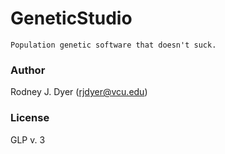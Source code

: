 # GeneticStudio

    Population genetic software that doesn't suck.

### Author

Rodney J. Dyer (rjdyer@vcu.edu)

### License

GLP v. 3
